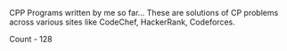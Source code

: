 CPP Programs written by me so far... These are solutions of CP problems across various sites like CodeChef, HackerRank, Codeforces.  

Count - 128
